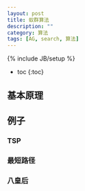 ```yaml
---
layout: post
title: 蚁群算法
description: ""
category: 算法
tags: [AG, search, 算法]
---
```

{% include JB/setup %}

* toc
{:toc}

## 基本原理


## 例子

### TSP

### 最短路径


### 八皇后